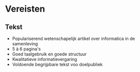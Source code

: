 # Vereisten

## Tekst

- Populariserend wetenschapelijk artikel over informatica in de samenleving
- 5 à 6 pagina's
- Goed taalgebruik en goede structuur
- Kwalitatieve informatievergaring
- Voldoende begrijpbare tekst voo doelpubliek
